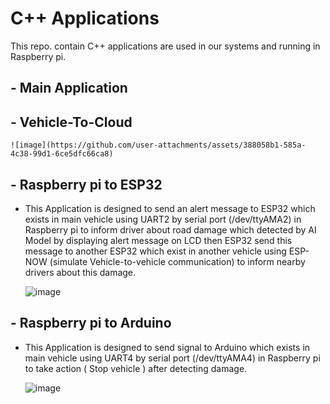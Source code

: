 # C++ Applications
This repo. contain C++ applications are used in our systems and running in Raspberry pi.

## - Main Application 
## - Vehicle-To-Cloud 

    ![image](https://github.com/user-attachments/assets/388058b1-585a-4c38-99d1-6ce5dfc66ca8)

## - Raspberry pi to ESP32 

  - This Application is designed to send an alert message to ESP32 which exists in main vehicle using UART2 by serial port (/dev/ttyAMA2) in Raspberry pi to inform driver about road damage which
    detected by AI Model by displaying alert message on LCD then ESP32 send this message to another ESP32 which exist in another vehicle using ESP-NOW (simulate Vehicle-to-vehicle communication) to
     inform nearby drivers about this damage.

    ![image](https://github.com/user-attachments/assets/9888d483-9af4-4ca9-9766-1625770648a5)

    
## - Raspberry pi to Arduino 

  - This Application is designed to send signal to Arduino which exists in main vehicle using UART4 by serial port (/dev/ttyAMA4) in Raspberry pi to take action ( Stop vehicle ) after detecting
     damage.

    ![image](https://github.com/user-attachments/assets/7536c4c6-11b5-488b-a295-05913424de47)
